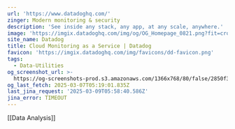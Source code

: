```yaml
---
url: 'https://www.datadoghq.com/'
zinger: Modern monitoring & security
description: 'See inside any stack, any app, at any scale, anywhere.'
image: 'https://imgix.datadoghq.com/img/og/OG_Homepage_0821.png?fit=crop&w=1200&h=630'
site_name: Datadog
title: Cloud Monitoring as a Service | Datadog
favicon: 'https://imgix.datadoghq.com/img/favicons/dd-favicon.png'
tags:
  - Data-Utilities
og_screenshot_url: >-
  https://og-screenshots-prod.s3.amazonaws.com/1366x768/80/false/2850f31e276b1d5ea84ab307c491a60a1ef46ea3c2986ceb55e478fa3cafd145.jpeg
og_last_fetch: 2025-03-07T05:19:01.835Z
last_jina_request: '2025-03-09T05:58:40.586Z'
jina_error: TIMEOUT
---
```

[[Data Analysis]]

